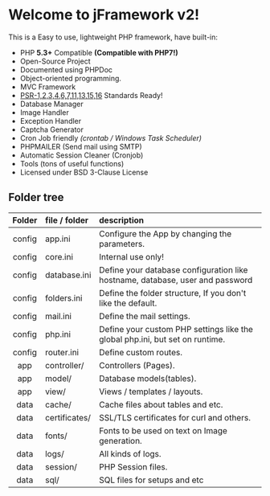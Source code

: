 # Welcome to jFramework v2!

This is a Easy to use, lightweight PHP framework, have built-in:

* PHP **5.3+** Compatible **(Compatible with PHP7!)**
* Open-Source Project
* Documented using PHPDoc
* Object-oriented programming.
* MVC Framework
* [PSR-1,2,3,4,6,7,11,13,15,16][] Standards Ready!
* Database Manager
* Image Handler
* Exception Handler
* Captcha Generator
* Cron Job friendly _(crontab / Windows Task Scheduler)_
* PHPMAILER (Send mail using SMTP)
* Automatic Session Cleaner (Cronjob)
* Tools (tons of useful functions)
* Licensed under BSD 3-Clause License

[PSR-1,2,3,4,6,7,11,13,15,16]: <http://www.php-fig.org/psr/>

Folder tree
---
  | Folder | file / folder | description                                                                    |
  | :---:  |     :---      | :---                                                                           |
  | config | app.ini       | Configure the App by changing the parameters.                                  |
  | config | core.ini      | Internal use only!                                                             |
  | config | database.ini  | Define your database configuration like hostname, database, user and password  |
  | config | folders.ini   | Define the folder structure, If you don't like the default.                    |
  | config | mail.ini      | Define the mail settings.                                                      |
  | config | php.ini       | Define your custom PHP settings like the global php.ini, but set on runtime.   |
  | config | router.ini    | Define custom routes.                                                          |
  | app    | controller/   | Controllers (Pages).                                                           |
  | app    | model/        | Database models(tables).                                                       |
  | app    | view/         | Views / templates / layouts.                                                   |
  | data   | cache/        | Cache files about tables and etc.                                              |
  | data   | certificates/ | SSL/TLS certificates for curl and others.                                      |
  | data   | fonts/        | Fonts to be used on text on Image generation.                                  |
  | data   | logs/         | All kinds of logs.                                                             |
  | data   | session/      | PHP Session files.                                                             |
  | data   | sql/          | SQL files for setups and etc                                                   |
